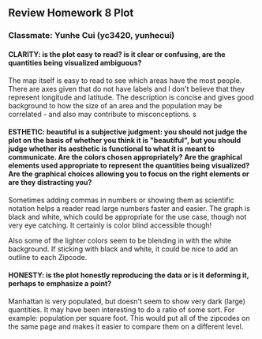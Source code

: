 ## Review Homework 8 Plot
### Classmate: Yunhe Cui (yc3420, yunhecui)


#### CLARITY: is the plot easy to read? is it clear or confusing, are the quantities being visualized ambiguous? 

The map itself is easy to read to see which areas have the most people. There are axes given that do not have labels and I don't believe that they represent longitude and latitude. The description is concise and gives good background to how the size of an area and the population may be correlated - and also may contribute to misconceptions. s

#### ESTHETIC: beautiful is a subjective judgment: you should not judge the plot on the basis of whether you think it is "beautiful", but you should judge whether its aesthetic is functional to what it is meant to communicate. Are the colors chosen appropriately? Are the graphical elements used appropriate to represent the quantities being visualized? Are the graphical choices allowing you to focus on the right elements or are they distracting you?

Sometimes adding commas in numbers or showing them as scientific notation helps a reader read large numbers faster and easier. The graph is black and white, which could be appropriate for the use case, though not very eye catching. It certainly is color blind accessible though! 

Also some of the lighter colors seem to be blending in with the white background. If sticking with black and white, it could be nice to add an outline to each Zipcode. 

#### HONESTY: is the plot honestly reproducing the data or is it deforming it, perhaps to emphasize a point?

Manhattan is very populated, but doesn't seem to show very dark (large) quantities. It may have been interesting to do a ratio of some sort. For example: population per square foot. This would put all of the zipcodes on the same page and makes it easier to compare them on a different level. 
